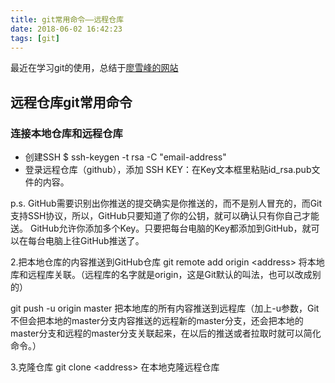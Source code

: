 ```yaml
---
title: git常用命令——远程仓库
date: 2018-06-02 16:42:23
tags: [git]
---
```

最近在学习git的使用，总结于[廖雪峰的网站](https://www.liaoxuefeng.com/wiki/0013739516305929606dd18361248578c67b8067c8c017b000)

## 远程仓库git常用命令
### 连接本地仓库和远程仓库

- 创建SSH $ ssh-keygen -t rsa -C "email-address"
- 登录远程仓库（github），添加 SSH KEY：在Key文本框里粘贴id_rsa.pub文件的内容。


p.s. GitHub需要识别出你推送的提交确实是你推送的，而不是别人冒充的，而Git支持SSH协议，所以，GitHub只要知道了你的公钥，就可以确认只有你自己才能送。
GitHub允许你添加多个Key。只要把每台电脑的Key都添加到GitHub，就可以在每台电脑上往GitHub推送了。

2.把本地仓库的内容推送到GitHub仓库
git remote add origin &lt;address&gt; 将本地库和远程库关联。（远程库的名字就是origin，这是Git默认的叫法，也可以改成别的）

git push -u origin master 把本地库的所有内容推送到远程库（加上-u参数，Git不但会把本地的master分支内容推送的远程新的master分支，还会把本地的master分支和远程的master分支关联起来，在以后的推送或者拉取时就可以简化命令。）

3.克隆仓库
git clone &lt;address&gt; 在本地克隆远程仓库
